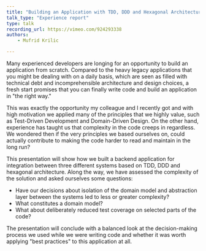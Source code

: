 ```yaml
---
title: "Building an Application with TDD, DDD and Hexagonal Architecture - Isn't it a bit too much?"
talk_type: "Experience report"
type: talk
recording_url: https://vimeo.com/924293338
authors:
    - Mufrid Krilic

---
```

Many experienced developers are longing for an opportunity to build an application from scratch. Compared to the heavy legacy applications that you might be dealing with on a daily basis, which are seen as filled with technical debt and incomprehensible architecture and design choices, a fresh start promises that you can finally write code and build an application in "the right way."

This was exactly the opportunity my colleague and I recently got and with high motivation we applied many of the principles that we highly value, such as Test-Driven Development and Domain-Driven Design. On the other hand, experience has taught us that complexity in the code creeps in regardless. We wondered then if the very principles we based ourselves on, could actually contribute to making the code harder to read and maintain in the long run?

This presentation will show how we built a backend application for integration between three different systems based on TDD, DDD and hexagonal architecture. Along the way, we have assessed the complexity of the solution and asked ourselves some questions:
- Have our decisions about isolation of the domain model and abstraction layer between the systems led to less or greater complexity?
- What constitutes a domain model?
- What about deliberately reduced test coverage on selected parts of the code?

The presentation will conclude with a balanced look at the decision-making process we used while we were writing code and whether it was worth applying "best practices" to this application at all.
